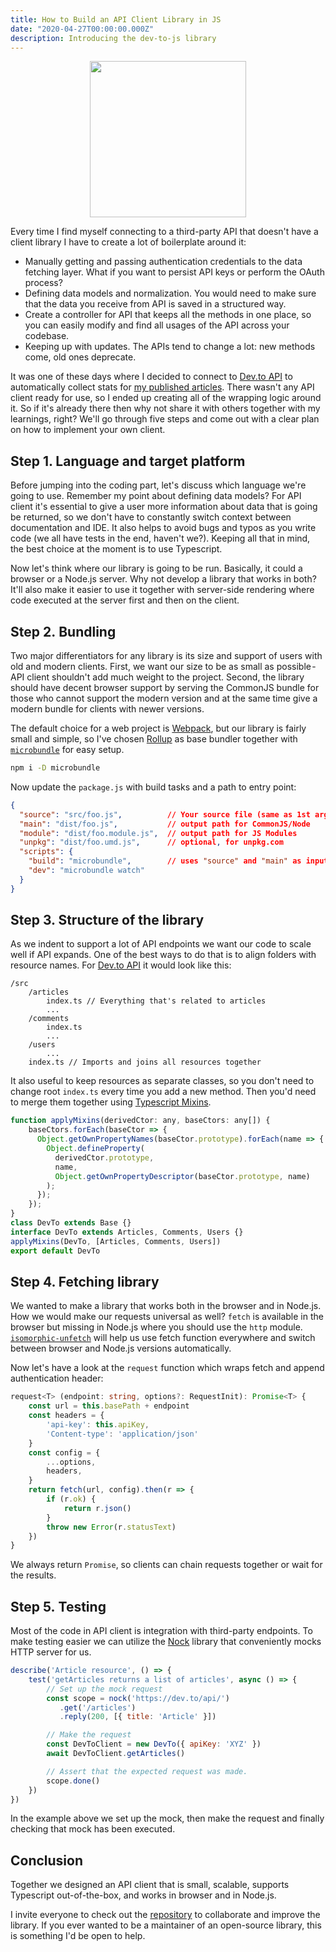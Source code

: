 ```yaml
---
title: How to Build an API Client Library in JS
date: "2020-04-27T00:00:00.000Z"
description: Introducing the dev-to-js library
---
```


<div align="center">
<img src="https://i.imgur.com/HzCCU11.png" width="250"/>
</div>

Every time I find myself connecting to a third-party API that doesn't have a client library I have to create a lot of boilerplate around it:

- Manually getting and passing authentication credentials to the data fetching layer. What if you want to persist API keys or perform the OAuth process?
- Defining data models and normalization. You would need to make sure that the data you receive from API is saved in a structured way.
- Create a controller for API that keeps all the methods in one place, so you can easily modify and find all usages of the API across your codebase.
- Keeping up with updates. The APIs tend to change a lot: new methods come, old ones deprecate.

It was one of these days where I decided to connect to [Dev.to API](https://docs.dev.to/api/) to automatically collect stats for [my published articles](https://dev.to/ilyamkin). There wasn't any API client ready for use, so I ended up creating all of the wrapping logic around it. So if it's already there then why not share it with others together with my learnings, right? We'll go through five steps and come out with a clear plan on how to implement your own client.

## Step 1. Language and target platform

Before jumping into the coding part, let's discuss which language we're going to use. Remember my point about defining data models? For API client it's essential to give a user more information about data that is going be returned, so we don't have to constantly switch context between documentation and IDE. It also helps to avoid bugs and typos as you write code (we all have tests in the end, haven't we?). Keeping all that in mind, the best choice at the moment is to use Typescript.

Now let's think where our library is going to be run. Basically, it could a browser or a Node.js server. Why not develop a library that works in both? It'll also make it easier to use it together with server-side rendering where code executed at the server first and then on the client.

## Step 2. Bundling
Two major differentiators for any library is its size and support of users with old and modern clients. First, we want our size to be as small as possible - API client shouldn't add much weight to the project. Second, the library should have decent browser support by serving the CommonJS bundle for those who cannot support the modern version and at the same time give a modern bundle for clients with newer versions.

The default choice for a web project is [Webpack](https://webpack.js.org/), but our library is fairly small and simple, so I've chosen [Rollup](https://rollupjs.org/guide/en/) as base bundler together with [`microbundle`](https://github.com/developit/microbundle) for easy setup.

```bash
npm i -D microbundle
```

Now update the `package.js` with build tasks and a path to entry point:

```json
{
  "source": "src/foo.js",          // Your source file (same as 1st arg to microbundle)
  "main": "dist/foo.js",           // output path for CommonJS/Node
  "module": "dist/foo.module.js",  // output path for JS Modules
  "unpkg": "dist/foo.umd.js",      // optional, for unpkg.com
  "scripts": {
    "build": "microbundle",        // uses "source" and "main" as input and output paths by default
    "dev": "microbundle watch"
  }
}
```

## Step 3. Structure of the library

As we indent to support a lot of API endpoints we want our code to scale well if API expands. One of the best ways to do that is to align folders with resource names. For [Dev.to API](https://docs.dev.to/api/) it would look like this:

```
/src
	/articles
		index.ts // Everything that's related to articles
		...
	/comments
		index.ts
		...
	/users
		...
	index.ts // Imports and joins all resources together
```

It also useful to keep resources as separate classes, so you don't need to change root `index.ts` every time you add a new method. Then you'd need to merge them together using [Typescript Mixins](https://www.typescriptlang.org/docs/handbook/mixins.html).

```js
function applyMixins(derivedCtor: any, baseCtors: any[]) {
    baseCtors.forEach(baseCtor => {
      Object.getOwnPropertyNames(baseCtor.prototype).forEach(name => {
        Object.defineProperty(
          derivedCtor.prototype,
          name,
          Object.getOwnPropertyDescriptor(baseCtor.prototype, name)
        );
      });
    });
}
class DevTo extends Base {}
interface DevTo extends Articles, Comments, Users {}
applyMixins(DevTo, [Articles, Comments, Users])
export default DevTo
```

## Step 4. Fetching library

We wanted to make a library that works both in the browser and in Node.js. How we would make our requests universal as well? `fetch` is available in the browser but missing in Node.js where you should use the `http` module.
[`isomorphic-unfetch`](https://github.com/developit/unfetch/tree/master/packages/isomorphic-unfetch) will help us use fetch function everywhere and switch between browser and Node.js versions automatically.

Now let's have a look at the `request` function which wraps fetch and append authentication header:

```ts
request<T> (endpoint: string, options?: RequestInit): Promise<T> {
    const url = this.basePath + endpoint
    const headers = {
        'api-key': this.apiKey,
        'Content-type': 'application/json'
    }
    const config = {
        ...options,
        headers,
    }
    return fetch(url, config).then(r => {
        if (r.ok) {
            return r.json()
        }
        throw new Error(r.statusText)
    })
}
```

We always return `Promise`, so clients can chain requests together or wait for the results.

## Step 5. Testing

Most of the code in API client is integration with third-party endpoints. To make testing easier we can utilize the [Nock](https://github.com/nock/nock) library that conveniently mocks HTTP server for us.

```js
describe('Article resource', () => {
    test('getArticles returns a list of articles', async () => {
        // Set up the mock request
        const scope = nock('https://dev.to/api/')
           .get('/articles')
           .reply(200, [{ title: 'Article' }])

        // Make the request
        const DevToClient = new DevTo({ apiKey: 'XYZ' })
        await DevToClient.getArticles()

        // Assert that the expected request was made.
        scope.done()
    })
})
```

In the example above we set up the mock, then make the request and finally checking that mock has been executed.

## Conclusion

Together we designed an API client that is small, scalable, supports Typescript out-of-the-box, and works in browser and in Node.js.


I invite everyone to check out the [repository](https://github.com/ilyamkin/dev-to-js) to collaborate and improve the library. If you ever wanted to be a maintainer of an open-source library, this is something I'd be open to help.
